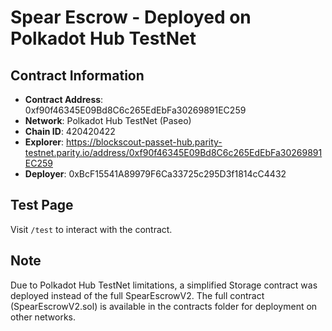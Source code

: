 # Spear Escrow - Deployed on Polkadot Hub TestNet

## Contract Information
- **Contract Address**: 0xf90f46345E09Bd8C6c265EdEbFa30269891EC259
- **Network**: Polkadot Hub TestNet (Paseo)
- **Chain ID**: 420420422
- **Explorer**: https://blockscout-passet-hub.parity-testnet.parity.io/address/0xf90f46345E09Bd8C6c265EdEbFa30269891EC259
- **Deployer**: 0xBcF15541A89979F6Ca33725c295D3f1814cC4432

## Test Page
Visit `/test` to interact with the contract.

## Note
Due to Polkadot Hub TestNet limitations, a simplified Storage contract was deployed instead of the full SpearEscrowV2.
The full contract (SpearEscrowV2.sol) is available in the contracts folder for deployment on other networks.
